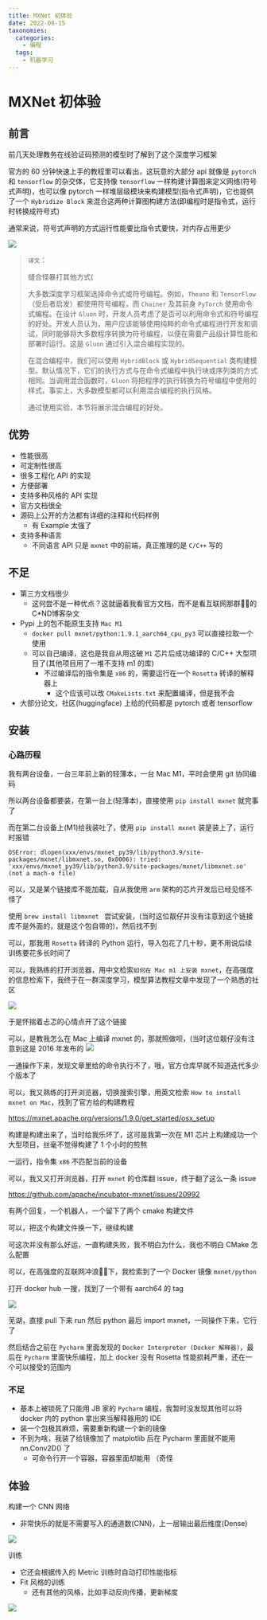 ```yaml
---
title: MXNet 初体验
date: 2022-08-15
taxonomies:
  categories:
    - 编程
  tags:
    - 机器学习
---
```


# MXNet 初体验

## 前言

前几天处理教务在线验证码预测的模型时了解到了这个深度学习框架

官方的 60 分钟快速上手的教程里可以看出，这玩意的大部分 api 就像是 `pytorch` 和 `tensorflow` 的杂交体，它支持像 `tensorflow` 一样构建计算图来定义网络(符号式声明)，也可以像 pytorch 一样堆层级模块来构建模型(指令式声明)，它也提供了一个 `Hybridize Block` 来混合这两种计算图构建方法(即编程时是指令式，运行时转换成符号式)

通常来说，符号式声明的方式运行性能要比指令式要快，对内存占用更少

![](intro.png)

> `译文`：
>
> 缝合怪暴打其他方式(
>
> 大多数深度学习框架选择命令式或符号编程。例如，`Theano` 和 `TensorFlow`（受后者启发）都使用符号编程，而 `Chainer` 及其前身 `PyTorch` 使用命令式编程。在设计 `Gluon` 时，开发人员考虑了是否可以利用命令式和符号编程的好处。开发人员认为，用户应该能够使用纯粹的命令式编程进行开发和调试，同时能够将大多数程序转换为符号编程，以便在需要产品级计算性能和部署时运行。这是 `Gluon` 通过引入混合编程实现的。
>
> 在混合编程中，我们可以使用 `HybridBlock` 或 `HybridSequential` 类构建模型。默认情况下，它们的执行方式与在命令式编程中执行块或序列类的方式相同。当调用混合函数时，`Gluon` 将把程序的执行转换为符号编程中使用的样式。事实上，大多数模型都可以利用混合编程的执行风格。
>
> 通过使用实验，本节将展示混合编程的好处。

## 优势

- 性能很高
- 可定制性很高
- 很多工程化 API 的实现
- 方便部署
- 支持多种风格的 API 实现
- 官方文档很全
- 源码上公开的方法都有详细的注释和代码样例
  - 有 Example 太强了
- 支持多种语言
  - 不同语言 API 只是 `mxnet` 中的前端，真正推理的是 `C/C++` 写的
  

## 不足

- 第三方文档很少
  - 这何尝不是一种优点？这就逼着我看官方文档，而不是看互联网那群🐂🐴的C*ND博客杂文
- Pypi 上的包不能原生支持 `Mac M1`
  - `docker pull mxnet/python:1.9.1_aarch64_cpu_py3` 可以直接拉取一个使用
  - 可以自己编译，这也是我自从用这破 `M1` 芯片后成功编译的 C/C++ 大型项目了(其他项目用了一堆不支持 m1 的库)
    - 不过编译后的指令集是 `x86` 的，需要运行在一个 `Rosetta` 转译的解释器上
      - 这个应该可以改 `CMakeLists.txt` 来配置编译，但是我不会
- 大部分论文，社区(huggingface) 上给的代码都是 pytorch 或者 tensorflow

## 安装

### 心路历程

我有两台设备，一台三年前上新的轻薄本，一台 Mac M1，平时会使用 git 协同编码

所以两台设备都要装，在第一台上(轻薄本)，直接使用 `pip install mxnet` 就完事了

而在第二台设备上(M1)给我装吐了，使用 `pip install mxnet` 装是装上了，运行时报错

```
OSError: dlopen(xxx/envs/mxnet_py39/lib/python3.9/site-packages/mxnet/libmxnet.so, 0x0006): tried: 'xxx/envs/mxnet_py39/lib/python3.9/site-packages/mxnet/libmxnet.so' (not a mach-o file)
```

可以，又是某个链接库不能加载，自从我使用 `arm` 架构的芯片开发后已经见怪不怪了

使用 `brew install libmxnet ` 尝试安装，(当时这位靓仔并没有注意到这个链接库不是外面的，就是这个包自带的)，然后找不到

可以，那我用 `Rosetta` 转译的 Python 运行，导入包花了几十秒，更不用说后续训练要花多长时间了

可以，我熟练的打开浏览器，用中文检索`如何在 Mac m1 上安装 mxnet`，在高强度的信息检索下，我终于在一群深度学习，模型算法教程文章中发现了一个熟悉的社区

![](csdn.png)

于是怀揣着忐忑的心情点开了这个链接

可以，是教我怎么在 Mac 上编译 mxnet 的，那就照做呗，(当时这位靓仔没有注意到这是 2016 年发布的 ![](year.png)

一通操作下来，发现文章里给的命令执行不了，哦，官方仓库早就不知道迭代多少个版本了

可以，我又熟练的打开浏览器，切换搜索引擎，用英文检索 `How to install mxnet on Mac`，找到了官方给的构建教程

https://mxnet.apache.org/versions/1.9.0/get_started/osx_setup

构建是构建出来了，当时给我乐坏了，这可是我第一次在 M1 芯片上构建成功一个大型项目，丝毫不觉得构建了 1 个小时的煎熬

一运行，指令集 `x86` 不匹配当前的设备

可以，我又又打开浏览器，打开 `mxnet` 的仓库翻 issue，终于翻了这么一条 issue

https://github.com/apache/incubator-mxnet/issues/20992

有两个回复，一个机器人，一个留下了两个 cmake 构建文件

可以，把这个构建文件换一下，继续构建

可这次并没有那么好运，一直构建失败，我不明白为什么，我也不明白 CMake 怎么配置

可以，在高强度的互联网冲浪🏄🏻下，我检索到了一个 Docker 镜像 `mxnet/python`

打开 docker hub 一搜，找到了一个带有 aarch64  的 tag

![](dockerhub.png)

芜湖，直接 pull 下来 run 然后 python 最后 import mxnet，一同操作下来，它行了

然后结合之前在 `Pycharm` 里面发现的 `Docker Interpreter (Docker 解释器)`，最后在 `Pycharm` 里面快乐编程，加上 docker 没有 Rosetta 性能损耗严重，还在一个可以接受的范围内

### 不足

- 基本上被锁死了只能用 JB 家的 `Pycharm` 编程，我暂时没发现其他可以将 docker 内的 python 拿出来当解释器用的 IDE
- 装一个包极其麻烦，需要重新构建一个新的镜像
- 不到为啥，我装了给镜像加了 matplotlib 后在 Pycharm 里面就不能用 nn.Conv2D() 了
  - 可命令行开一个容器，容器里面却能用 （奇怪

## 体验

构建一个 CNN 网络

- 非常快乐的就是不需要写入的通道数(CNN)，上一层输出最后维度(Dense)

![](cnn.png)

训练

- 它还会根据传入的 Metric 训练时自动打印性能指标
- Fit 风格的训练
  - 还有其他的风格，比如手动反向传播，更新梯度

![](train.png)
